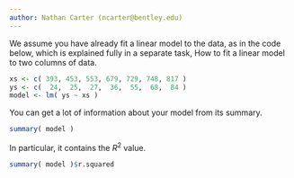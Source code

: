 ```yaml
---
author: Nathan Carter (ncarter@bentley.edu)
---
```


We assume you have already fit a linear model to the data,
as in the code below, which is explained fully in a separate task,
How to fit a linear model to two columns of data.

```R
xs <- c( 393, 453, 553, 679, 729, 748, 817 )
ys <- c(  24,  25,  27,  36,  55,  68,  84 )
model <- lm( ys ~ xs )
```

You can get a lot of information about your model from its summary.

```R
summary( model )
```

In particular, it contains the $R^2$ value.

```R
summary( model )$r.squared
```
